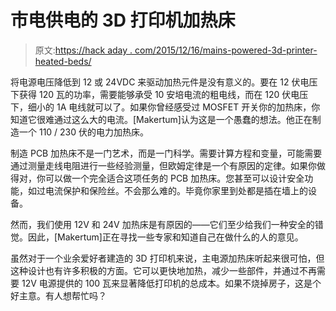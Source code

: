 # 市电供电的 3D 打印机加热床

> 原文:[https://hack aday . com/2015/12/16/mains-powered-3d-printer-heated-beds/](https://hackaday.com/2015/12/16/mains-powered-3d-printer-heated-beds/)

将电源电压降低到 12 或 24VDC 来驱动加热元件是没有意义的。要在 12 伏电压下获得 120 瓦的功率，需要能够承受 10 安培电流的粗电线，而在 120 伏电压下，细小的 1A 电线就可以了。如果你曾经感受过 MOSFET 开关你的加热床，你知道它很难通过这么大的电流。[Makertum]认为这是一个愚蠢的想法。他正在制造一个 110 / 230 伏的电力加热床。

制造 PCB 加热床不是一门艺术，而是一门科学。需要计算方程和变量，可能需要通过测量走线电阻进行一些经验测量，但欧姆定律是一个有原因的定律。如果你做得对，你可以做一个完全适合这项任务的 PCB 加热床。您甚至可以设计安全功能，如过电流保护和保险丝。不会那么难的。毕竟你家里到处都是插在墙上的设备。

然而，我们使用 12V 和 24V 加热床是有原因的——它们至少给我们一种安全的错觉。因此，[Makertum]正在寻找一些专家和知道自己在做什么的人的意见。

虽然对于一个业余爱好者建造的 3D 打印机来说，主电源加热床听起来很可怕，但这种设计也有许多积极的方面。它可以更快地加热，减少一些部件，并通过不再需要 12V 电源提供的 100 瓦来显著降低打印机的总成本。如果不烧掉房子，这是个好主意。有人想帮忙吗？